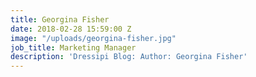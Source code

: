 ```yaml
---
title: Georgina Fisher
date: 2018-02-28 15:59:00 Z
image: "/uploads/georgina-fisher.jpg"
job_title: Marketing Manager
description: 'Dressipi Blog: Author: Georgina Fisher'
---
```


